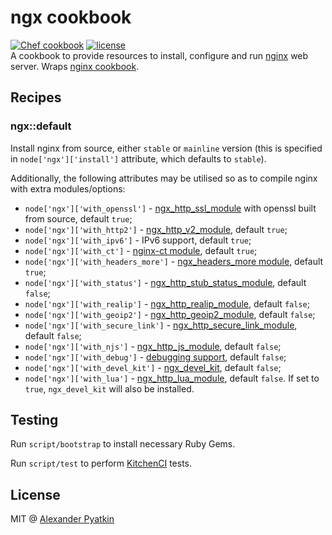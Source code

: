 # ngx cookbook
[![Chef cookbook](https://img.shields.io/cookbook/v/ngx.svg?style=flat-square)]()
[![license](https://img.shields.io/github/license/aspyatkin/ngx-cookbook.svg?style=flat-square)]()  
A cookbook to provide resources to install, configure and run [nginx](http://nginx.org) web server. Wraps [nginx cookbook](https://github.com/chef-cookbooks/nginx).

## Recipes

### ngx::default

Install nginx from source, either `stable` or `mainline` version (this is specified in `node['ngx']['install']` attribute, which defaults to `stable`).

Additionally, the following attributes may be utilised so as to compile nginx with extra modules/options:
- `node['ngx']['with_openssl']` - [ngx_http_ssl_module](https://nginx.ru/en/docs/http/ngx_http_ssl_module.html) with openssl built from source, default `true`;
- `node['ngx']['with_http2']` - [ngx_http_v2_module](https://nginx.ru/en/docs/http/ngx_http_v2_module.html), default `true`;
- `node['ngx']['with_ipv6']` - IPv6 support, default `true`;
- `node['ngx']['with_ct']` - [nginx-ct module](https://github.com/grahamedgecombe/nginx-ct), default `true`;
- `node['ngx']['with_headers_more']` - [ngx_headers_more module](https://github.com/openresty/headers-more-nginx-module), default `true`;
- `node['ngx']['with_status']` - [ngx_http_stub_status_module](ngx_http_stub_status_module), default `false`;
- `node['ngx']['with_realip']` - [ngx_http_realip_module](https://nginx.ru/en/docs/http/ngx_http_realip_module.html), default `false`;
- `node['ngx']['with_geoip2']` - [ngx_http_geoip2_module](https://github.com/leev/ngx_http_geoip2_module), default `false`;
- `node['ngx']['with_secure_link']` - [ngx_http_secure_link_module](https://nginx.org/en/docs/http/ngx_http_secure_link_module.html), default `false`;
- `node['ngx']['with_njs']` - [ngx_http_js_module](http://nginx.org/en/docs/http/ngx_http_js_module.html), default `false`;
- `node['ngx']['with_debug']` - [debugging support](https://nginx.ru/en/docs/debugging_log.html), default `false`;
- `node['ngx']['with_devel_kit']` - [ngx_devel_kit](https://github.com/simplresty/ngx_devel_kit), default `false`;
- `node['ngx']['with_lua']` - [ngx_http_lua_module](https://github.com/openresty/lua-nginx-module), default `false`. If set to `true`, `ngx_devel_kit` will also be installed.

## Testing
Run `script/bootstrap` to install necessary Ruby Gems.

Run `script/test` to perform [KitchenCI](http://kitchen.ci/) tests.

## License
MIT @ [Alexander Pyatkin](https://github.com/aspyatkin)
